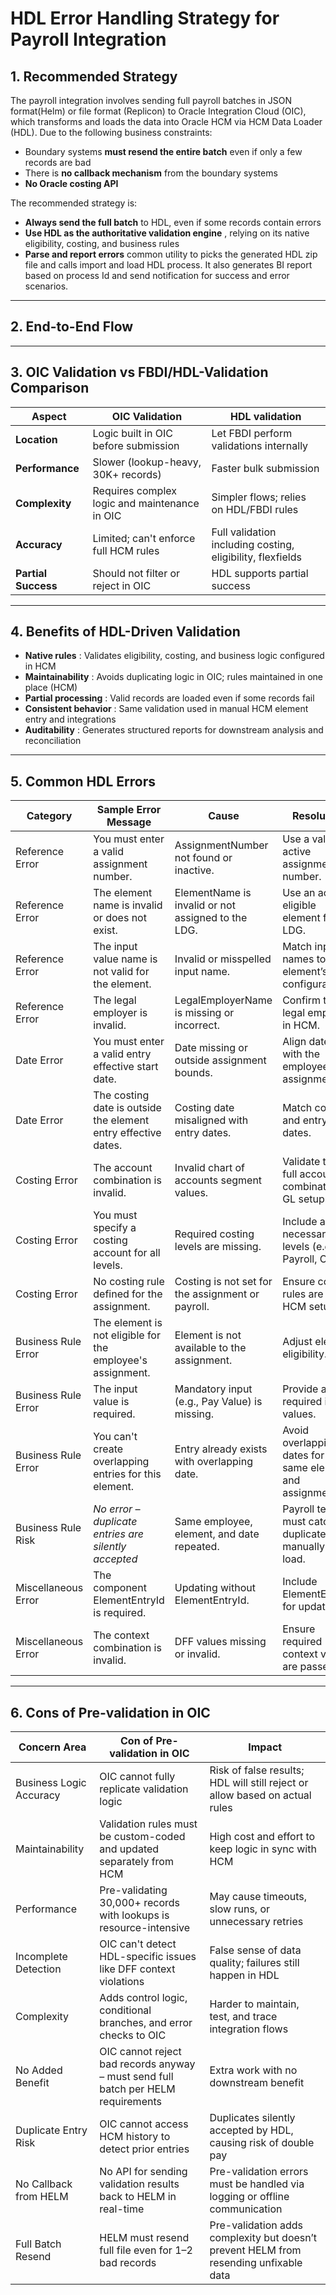 # HDL Error Handling Strategy for Payroll Integration

## 1. Recommended Strategy

The payroll integration involves sending full payroll batches in JSON format(Helm) or file format (Replicon) to Oracle Integration Cloud (OIC), which transforms and loads the data into Oracle HCM via HCM Data Loader (HDL). Due to the following business constraints:

* Boundary systems **must resend the entire batch** even if only a few records are bad
* There is **no callback mechanism** from the boundary systems
* **No Oracle costing API** 

The recommended strategy is:

* **Always send the full batch** to HDL, even if some records contain errors
* **Use HDL as the authoritative validation engine** , relying on its native eligibility, costing, and business rules
* **Parse and report errors** common utility to picks the generated HDL zip file and calls import and load HDL process. It also generates BI report based on process Id and send notification for success and error scenarios. 

---

## 2. End-to-End Flow



---

## 3. OIC Validation vs FBDI/HDL-Validation Comparison

| **Aspect**             | **OIC Validation**                        | **HDL validation**                                    |
| ---------------------------- | ------------------------------------------------------ | ------------------------------------------------------------------- |
| **Location**           | Logic built in OIC before submission                   | Let FBDI perform validations internally                              |
| **Performance**        | Slower (lookup-heavy, 30K+ records)                    | Faster bulk submission                                              |
| **Complexity**         | Requires complex logic and maintenance in OIC          | Simpler flows; relies on HDL/FBDI rules                                  |
| **Accuracy**           | Limited; can't enforce full HCM rules                  | Full validation including costing, eligibility, flexfields          |
| **Partial Success**    | Should not filter or reject in OIC | HDL supports partial success                                        |


---

## 4. Benefits of HDL-Driven Validation

* **Native rules** : Validates eligibility, costing, and business logic configured in HCM
* **Maintainability** : Avoids duplicating logic in OIC; rules maintained in one place (HCM)
* **Partial processing** : Valid records are loaded even if some records fail
* **Consistent behavior** : Same validation used in manual HCM element entry and integrations
* **Auditability** : Generates structured reports for downstream analysis and reconciliation

---

## 5. Common HDL Errors 

| **Category**  | **Sample Error Message**                                 | **Cause**                                    | **Resolution**                                         |
| ------------------- | -------------------------------------------------------------- | -------------------------------------------------- | ------------------------------------------------------------ |
| Reference Error     | You must enter a valid assignment number.                      | AssignmentNumber not found or inactive.            | Use a valid, active assignment number.                       |
| Reference Error     | The element name is invalid or does not exist.                 | ElementName is invalid or not assigned to the LDG. | Use an active, eligible element for the LDG.                 |
| Reference Error     | The input value name is not valid for the element.             | Invalid or misspelled input name.                  | Match input names to the element’s configuration.           |
| Reference Error     | The legal employer is invalid.                                 | LegalEmployerName is missing or incorrect.         | Confirm the legal employer in HCM.                           |
| Date Error          | You must enter a valid entry effective start date.             | Date missing or outside assignment bounds.         | Align dates with the employee's assignment.                  |
| Date Error          | The costing date is outside the element entry effective dates. | Costing date misaligned with entry dates.          | Match costing and entry dates.                               |
| Costing Error       | The account combination is invalid.                            | Invalid chart of accounts segment values.          | Validate the full account combination in GL setup.           |
| Costing Error       | You must specify a costing account for all levels.             | Required costing levels are missing.               | Include all necessary levels (e.g., Payroll, Org).           |
| Costing Error       | No costing rule defined for the assignment.                    | Costing is not set for the assignment or payroll.  | Ensure costing rules are set in HCM setup.                   |
| Business Rule Error | The element is not eligible for the employee's assignment.     | Element is not available to the assignment.        | Adjust element eligibility.                                  |
| Business Rule Error | The input value is required.                                   | Mandatory input (e.g., Pay Value) is missing.      | Provide all required input values.                           |
| Business Rule Error | You can't create overlapping entries for this element.         | Entry already exists with overlapping date.        | Avoid overlapping dates for the same element and assignment. |
| Business Rule Risk  | *No error – duplicate entries are silently accepted*        | Same employee, element, and date repeated.         | Payroll team must catch duplicates manually after load.      |
| Miscellaneous Error | The component ElementEntryId is required.                      | Updating without ElementEntryId.                   | Include ElementEntryId for updates.                          |
| Miscellaneous Error | The context combination is invalid.                            | DFF values missing or invalid.                     | Ensure required context values are passed.                   |

---

## 6. Cons of Pre-validation in OIC

| **Concern Area**  | **Con of Pre-validation in OIC**                                             | **Impact**                                                                       |
| ----------------------- | ---------------------------------------------------------------------------------- | -------------------------------------------------------------------------------------- |
| Business Logic Accuracy | OIC cannot fully replicate validation  logic    | Risk of false results; HDL will still reject or allow based on actual rules            |
| Maintainability         | Validation rules must be custom-coded and updated separately from HCM              | High cost and effort to keep logic in sync with HCM                                    |
| Performance             | Pre-validating 30,000+ records with lookups is resource-intensive                  | May cause timeouts, slow runs, or unnecessary retries                                  |
| Incomplete Detection    | OIC can't detect HDL-specific issues like DFF context violations                   | False sense of data quality; failures still happen in HDL                              |
| Complexity              | Adds control logic, conditional branches, and error checks to OIC                  | Harder to maintain, test, and trace integration flows                                  |
| No Added Benefit        | OIC cannot reject bad records anyway – must send full batch per HELM requirements | Extra work with no downstream benefit                                                  |
| Duplicate Entry Risk    | OIC cannot access HCM history to detect prior entries                              | Duplicates silently accepted by HDL, causing risk of double pay                        |
| No Callback from HELM   | No API for sending validation results back to HELM in real-time                    | Pre-validation errors must be handled via logging or offline communication             |
| Full Batch Resend       | HELM must resend full file even for 1–2 bad records                               | Pre-validation adds complexity but doesn’t prevent HELM from resending unfixable data |
